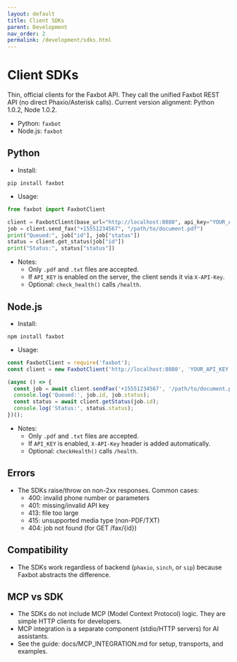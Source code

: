 ```yaml
---
layout: default
title: Client SDKs
parent: Development
nav_order: 2
permalink: /development/sdks.html
---
```


# Client SDKs

Thin, official clients for the Faxbot API. They call the unified Faxbot REST API (no direct Phaxio/Asterisk calls). Current version alignment: Python 1.0.2, Node 1.0.2.

- Python: `faxbot`
- Node.js: `faxbot`

## Python
- Install:
```
pip install faxbot
```
- Usage:
```python
from faxbot import FaxbotClient

client = FaxbotClient(base_url="http://localhost:8080", api_key="YOUR_API_KEY")
job = client.send_fax("+15551234567", "/path/to/document.pdf")
print("Queued:", job["id"], job["status"])
status = client.get_status(job["id"])
print("Status:", status["status"]) 
```
- Notes:
  - Only `.pdf` and `.txt` files are accepted.
  - If `API_KEY` is enabled on the server, the client sends it via `X-API-Key`.
  - Optional: `check_health()` calls `/health`.

## Node.js
- Install:
```
npm install faxbot
```
- Usage:
```js
const FaxbotClient = require('faxbot');
const client = new FaxbotClient('http://localhost:8080', 'YOUR_API_KEY');

(async () => {
  const job = await client.sendFax('+15551234567', '/path/to/document.pdf');
  console.log('Queued:', job.id, job.status);
  const status = await client.getStatus(job.id);
  console.log('Status:', status.status);
})();
```
- Notes:
  - Only `.pdf` and `.txt` files are accepted.
  - If `API_KEY` is enabled, `X-API-Key` header is added automatically.
  - Optional: `checkHealth()` calls `/health`.

## Errors
- The SDKs raise/throw on non-2xx responses. Common cases:
  - 400: invalid phone number or parameters
  - 401: missing/invalid API key
  - 413: file too large
  - 415: unsupported media type (non-PDF/TXT)
  - 404: job not found (for GET /fax/{id})

## Compatibility
- The SDKs work regardless of backend (`phaxio`, `sinch`, or `sip`) because Faxbot abstracts the difference.

## MCP vs SDK
- The SDKs do not include MCP (Model Context Protocol) logic. They are simple HTTP clients for developers.
- MCP integration is a separate component (stdio/HTTP servers) for AI assistants.
- See the guide: docs/MCP_INTEGRATION.md for setup, transports, and examples.
